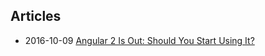 ## Articles
* 2016-10-09 [Angular 2 Is Out: Should You Start Using It?](http://www.codelord.net/2016/10/09/angular-2-is-out-should-you-start-using-it/) 